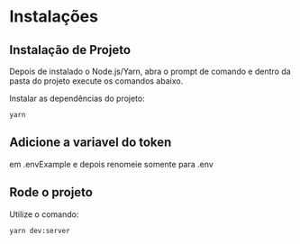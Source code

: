 # Instalações

## Instalação de Projeto

Depois de instalado o Node.js/Yarn, abra o prompt de comando e dentro da pasta do projeto execute os comandos abaixo.

Instalar as dependências do projeto:

```
yarn
```
## Adicione a variavel do token
em .envExample e depois renomeie somente para .env
## Rode o projeto
Utilize o comando:
```
yarn dev:server
```

